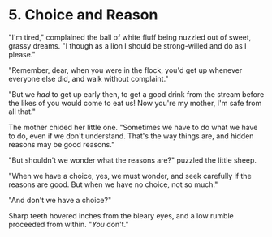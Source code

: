 # 5. Choice and Reason

"I'm tired," complained the ball of white fluff being nuzzled out of sweet, grassy dreams. "I though as a lion I should be strong-willed and do as I please."

"Remember, dear, when you were in the flock, you'd get up whenever everyone else did, and walk without complaint."

"But we *had* to get up early then, to get a good drink from the stream before the likes of you would come to eat us! Now you're my mother, I'm safe from all that."

The mother chided her little one. "Sometimes we have to do what we have to do, even if we don't understand. That's the way things are, and hidden reasons may be good reasons."

"But shouldn't we wonder what the reasons are?" puzzled the little sheep.

"When we have a choice, yes, we must wonder, and seek carefully if the reasons are good. But when we have no choice, not so much."

"And don't we have a choice?"

Sharp teeth hovered inches from the bleary eyes, and a low rumble proceeded from within. "*You* don't."